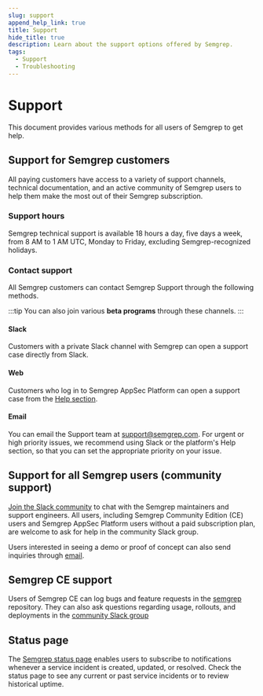 ```yaml
---
slug: support
append_help_link: true
title: Support
hide_title: true
description: Learn about the support options offered by Semgrep.
tags:
  - Support
  - Troubleshooting
---
```


# Support

This document provides various methods for all users of Semgrep to get help.

## Support for Semgrep customers

All paying customers have access to a variety of support channels, technical
documentation, and an active community of Semgrep users to help them make the
most out of their Semgrep subscription.

### Support hours

Semgrep technical support is available 18 hours a day, five days a week, from 8
AM to 1 AM UTC, Monday to Friday, excluding Semgrep-recognized holidays.

### Contact support

All Semgrep customers can contact Semgrep Support through the following methods.

:::tip
You can also join various **beta programs** through these channels.
:::

#### Slack

Customers with a private Slack channel with Semgrep can open a support case
directly from Slack.

#### Web

Customers who log in to Semgrep AppSec Platform can open a support case
from the [Help section](https://semgrep.dev/orgs/-/support).

#### Email

You can email the Support team at
[support@semgrep.com](mailto:support@semgrep.com). For urgent or high
priority issues, we recommend using Slack or the platform's Help section,
so that you can set the appropriate priority on your issue.

## Support for all Semgrep users (community support)

[Join the Slack community](https://go.semgrep.dev/slack) to chat with the
Semgrep maintainers and support engineers. All users, including Semgrep Community Edition (CE) users and Semgrep AppSec Platform users without a paid subscription plan, are welcome to ask for help in the community Slack group.

Users interested in seeing a demo or proof of concept can also send inquiries
through [email](mailto:support@semgrep.com).

## Semgrep CE support

Users of Semgrep CE can log bugs and feature requests in the
[semgrep](https://github.com/semgrep/semgrep/issues) repository. They can also
ask questions regarding usage, rollouts, and deployments in the [community Slack
group](https://go.semgrep.dev/slack)

## Status page

The [Semgrep status page](https://status.semgrep.dev/) enables users to
subscribe to notifications whenever a service incident is created, updated, or
resolved. Check the status page to see any current or past service incidents or
to review historical uptime.
